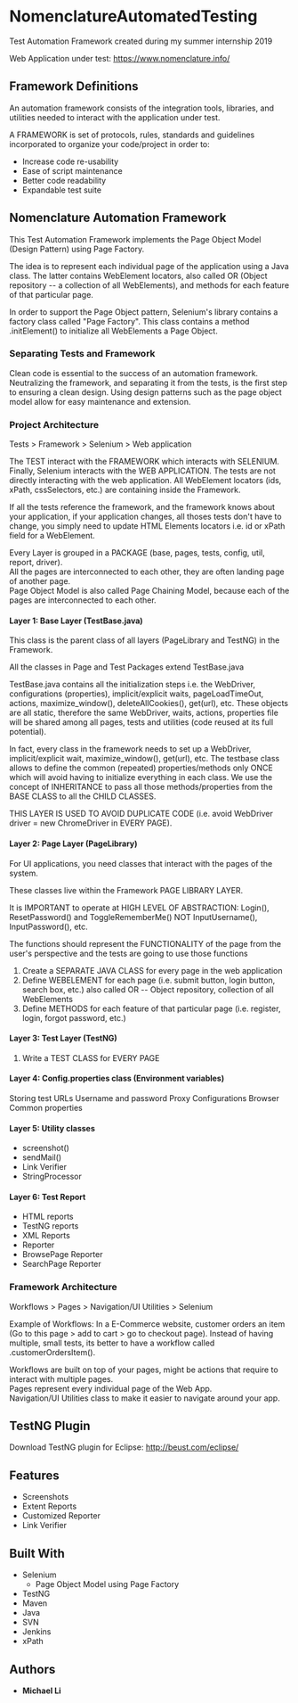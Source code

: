 # NomenclatureAutomatedTesting
Test Automation Framework created during my summer internship 2019

Web Application under test: https://www.nomenclature.info/

## Framework Definitions
An automation framework consists of the integration tools, libraries, and utilities needed to interact with the application under test.

A FRAMEWORK is set of protocols, rules, standards and guidelines incorporated to organize your code/project in order to:
- Increase code re-usability
- Ease of script maintenance
- Better code readability
- Expandable test suite

## Nomenclature Automation Framework
This Test Automation Framework implements the Page Object Model (Design Pattern) using Page Factory. 

The idea is to represent each individual page of the application using a Java class. The latter contains WebElement locators, also called OR (Object repository -- a collection of all WebElements), and methods for each feature of that particular page.

In order to support the Page Object pattern, Selenium's library contains a factory class called "Page Factory". This class contains a method .initElement() to initialize all WebElements a Page Object.  

### Separating Tests and Framework
Clean code is essential to the success of an automation framework. Neutralizing the framework, and separating it from the tests, is the first step to ensuring a clean design. Using design patterns such as the page object model allow for easy maintenance and extension.  

### Project Architecture
Tests > Framework > Selenium > Web application  

The TEST interact with the FRAMEWORK which interacts with SELENIUM. Finally, Selenium interacts with the WEB APPLICATION. The tests are not directly interacting with the web application. All WebElement locators (ids, xPath, cssSelectors, etc.) are containing inside the Framework.  

If all the tests reference the framework, and the framework knows about your application, if your application changes, all thoses tests don't have to change, you simply need to update HTML Elements locators i.e. id or xPath field for a WebElement.

Every Layer is grouped in a PACKAGE (base, pages, tests, config, util, report, driver).  
All the pages are interconnected to each other, they are often landing page of another page.  
Page Object Model is also called Page Chaining Model, because each of the pages are interconnected to each other.  

#### Layer 1: Base Layer (TestBase.java)
This class is the parent class of all layers (PageLibrary and TestNG) in the Framework.  

All the classes in Page and Test Packages extend TestBase.java  

TestBase.java contains all the initialization steps i.e. the WebDriver, configurations (properties), implicit/explicit waits, pageLoadTimeOut, actions, maximize_window(), deleteAllCookies(), get(url), etc. These objects are all static, therefore the same WebDriver, waits, actions, properties file will be shared among all pages, tests and utilities (code reused at its full potential).

   
In fact, every class in the framework needs to set up a WebDriver, implicit/explicit wait, maximize_window(), get(url), etc. The testbase class allows to define the common (repeated) properties/methods only ONCE which will avoid having to initialize everything in each class. We use the concept of INHERITANCE to pass all those methods/properties from the BASE CLASS to all the CHILD CLASSES.

THIS LAYER IS USED TO AVOID DUPLICATE CODE (i.e. avoid WebDriver driver = new ChromeDriver in EVERY PAGE).

#### Layer 2: Page Layer (PageLibrary)
For UI applications, you need classes that interact with the pages of the system. 

These classes live within the Framework PAGE LIBRARY LAYER.  

It is IMPORTANT to operate at HIGH LEVEL OF ABSTRACTION: Login(), ResetPassword() and ToggleRememberMe() NOT InputUsername(), InputPassword(), etc. 

The functions should represent the FUNCTIONALITY of the page from the user's perspective and the tests are going to use those functions

1. Create a SEPARATE JAVA CLASS for every page in the web application
2. Define WEBELEMENT for each page (i.e. submit button, login button, search box, etc.) also called OR -- Object repository, collection of all WebElements  
3. Define METHODS for each feature of that particular page (i.e. register, login, forgot password, etc.)

#### Layer 3: Test Layer (TestNG)
1. Write a TEST CLASS for EVERY PAGE

#### Layer 4: Config.properties class (Environment variables)
Storing test URLs
Username and password
Proxy Configurations
Browser
Common properties

#### Layer 5: Utility classes
- screenshot()
- sendMail()
- Link Verifier
- StringProcessor

#### Layer 6: Test Report 
- HTML reports
- TestNG reports
- XML Reports
- Reporter
- BrowsePage Reporter
- SearchPage Reporter 

### Framework Architecture
Workflows > Pages > Navigation/UI Utilities > Selenium

Example of Workflows: In a E-Commerce website, customer orders an item (Go to this page > add to cart > go to checkout page).
                      Instead of having multiple, small tests, its better to have a workflow called .customerOrdersItem().

Workflows are built on top of your pages, might be actions that require to interact with multiple pages.    
Pages represent every individual page of the Web App.  
Navigation/UI Utilities class to make it easier to navigate around your app.  

## TestNG Plugin
Download TestNG plugin for Eclipse: http://beust.com/eclipse/

## Features
- Screenshots
- Extent Reports
- Customized Reporter
- Link Verifier

## Built With
 * Selenium 
    - Page Object Model using Page Factory
 * TestNG
 * Maven
 * Java
 * SVN
 * Jenkins
 * xPath 

 ## Authors

* **Michael Li**
